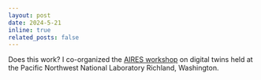 ```yaml
---
layout: post
date: 2024-5-21
inline: true
related_posts: false
---
```


Does this work? I co-organized the [AIRES workshop](https://aires.ornl.gov/) on digital twins held at the Pacific Northwest National Laboratory Richland, Washington.